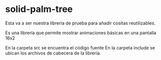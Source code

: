 # solid-palm-tree
Esta va a ser nuestra librería de prueba para añadir cositas reutilizables.

Es una librería que permite mostrar animaciones básicas en una pantalla 16x2

En la carpeta src se encuentra el código fuente
En la carpeta include se ubican los archivos de cabecera de la librería.
